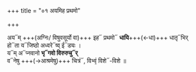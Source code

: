+++
title = "०१ अयमिह प्रथमो"

+++

अय᳓म् +++(अग्निः/ विषुवसूर्यो वा)+++ इह᳓ प्रथमो᳓ **धायि**+++(←धा)+++ धातृ᳓भिर्  
हो᳓ता य᳓जिष्ठो अध्वरे᳓ष्व् ई᳓ड्यः ।  
य᳓म् अ᳓प्नवानो **भृ᳓गवो विरुरुचु᳓र्**  
व᳓नेषु +++(→आश्रमेषु)+++ चित्रं᳓, विभ्वं᳙ विशे᳓-विशे ॥
